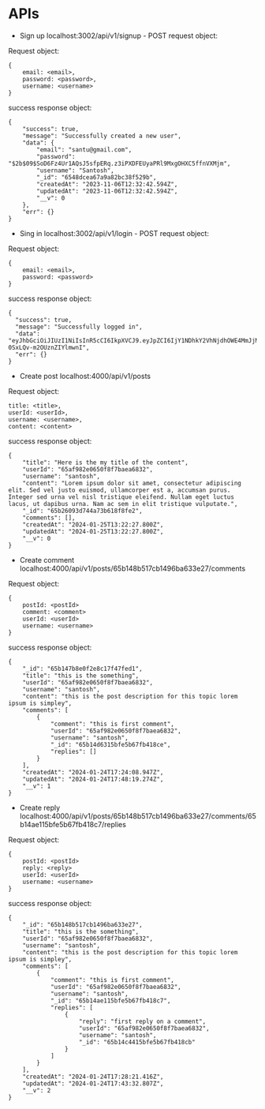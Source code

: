 # APIs

- Sign up localhost:3002/api/v1/signup - POST request object:

Request object:
```
{
    email: <email>,
    password: <password>,
    username: <username>
}
```

success response object:
```
{
    "success": true,
    "message": "Successfully created a new user",
    "data": {
        "email": "santu@gmail.com",
        "password": "$2b$09$SoD6Fz4Ur1AQsJ5sfpERq.z3iPXDFEUyaPRl9MxgOHXC5ffnVXMjm",
        "username": "Santosh",
        "_id": "6548dcea67a9a82bc38f529b",
        "createdAt": "2023-11-06T12:32:42.594Z",
        "updatedAt": "2023-11-06T12:32:42.594Z",
        "__v": 0
    },
    "err": {}
}
```

- Sing in localhost:3002/api/v1/login - POST request object:

Request object:
```
{
    email: <email>,
    password: <password>
}
```

success response object:

```
{
  "success": true,
  "message": "Successfully logged in",
  "data": "eyJhbGciOiJIUzI1NiIsInR5cCI6IkpXVCJ9.eyJpZCI6IjY1NDhkY2VhNjdhOWE4MmJjMzhmNTI5YiIsImVtYWlsIjoic2FudHVAZ21haWwuY29tIiwiaWF0IjoxNjk5Mjc0Nzc4LCJleHAiOjE2OTkyNzgzNzh9.coFvKeYXnaEu2vE6naRsp-0SxLQv-m2OUznZIYlmwnI",
  "err": {}
} 
```

- Create post localhost:4000/api/v1/posts

Request object:

```
title: <title>,
userId: <userId>,
username: <username>,
content: <content>
```

success response object:

```
{
    "title": "Here is the my title of the content",
    "userId": "65af982e0650f8f7baea6832",
    "username": "santosh",
    "content": "Lorem ipsum dolor sit amet, consectetur adipiscing elit. Sed vel justo euismod, ullamcorper est a, accumsan purus. Integer sed urna vel nisl tristique eleifend. Nullam eget luctus lacus, ut dapibus urna. Nam ac sem in elit tristique vulputate.",
    "_id": "65b26093d744a73b618f8fe2",
    "comments": [],
    "createdAt": "2024-01-25T13:22:27.800Z",
    "updatedAt": "2024-01-25T13:22:27.800Z",
    "__v": 0
}
```

- Create comment localhost:4000/api/v1/posts/65b148b517cb1496ba633e27/comments

Request object:
```
{
    postId: <postId>
    comment: <comment>
    userId: <userId>
    username: <username>
}
```

success response object:

```
{
    "_id": "65b147b8e0f2e8c17f47fed1",
    "title": "this is the something",
    "userId": "65af982e0650f8f7baea6832",
    "username": "santosh",
    "content": "this is the post description for this topic lorem ipsum is simpley",
    "comments": [
        {
            "comment": "this is first comment",
            "userId": "65af982e0650f8f7baea6832",
            "username": "santosh",
            "_id": "65b14d6315bfe5b67fb418ce",
            "replies": []
        }
    ],
    "createdAt": "2024-01-24T17:24:08.947Z",
    "updatedAt": "2024-01-24T17:48:19.274Z",
    "__v": 1
}
```

- Create reply localhost:4000/api/v1/posts/65b148b517cb1496ba633e27/comments/65b14ae115bfe5b67fb418c7/replies

Request object:

```
{
    postId: <postId>
    reply: <reply>
    userId: <userId>
    username: <username>
}
```

success response object:

```
{
    "_id": "65b148b517cb1496ba633e27",
    "title": "this is the something",
    "userId": "65af982e0650f8f7baea6832",
    "username": "santosh",
    "content": "this is the post description for this topic lorem ipsum is simpley",
    "comments": [
        {
            "comment": "this is first comment",
            "userId": "65af982e0650f8f7baea6832",
            "username": "santosh",
            "_id": "65b14ae115bfe5b67fb418c7",
            "replies": [
                {
                    "reply": "first reply on a comment",
                    "userId": "65af982e0650f8f7baea6832",
                    "username": "santosh",
                    "_id": "65b14c4415bfe5b67fb418cb"
                }
            ]
        }
    ],
    "createdAt": "2024-01-24T17:28:21.416Z",
    "updatedAt": "2024-01-24T17:43:32.807Z",
    "__v": 2
}
```
